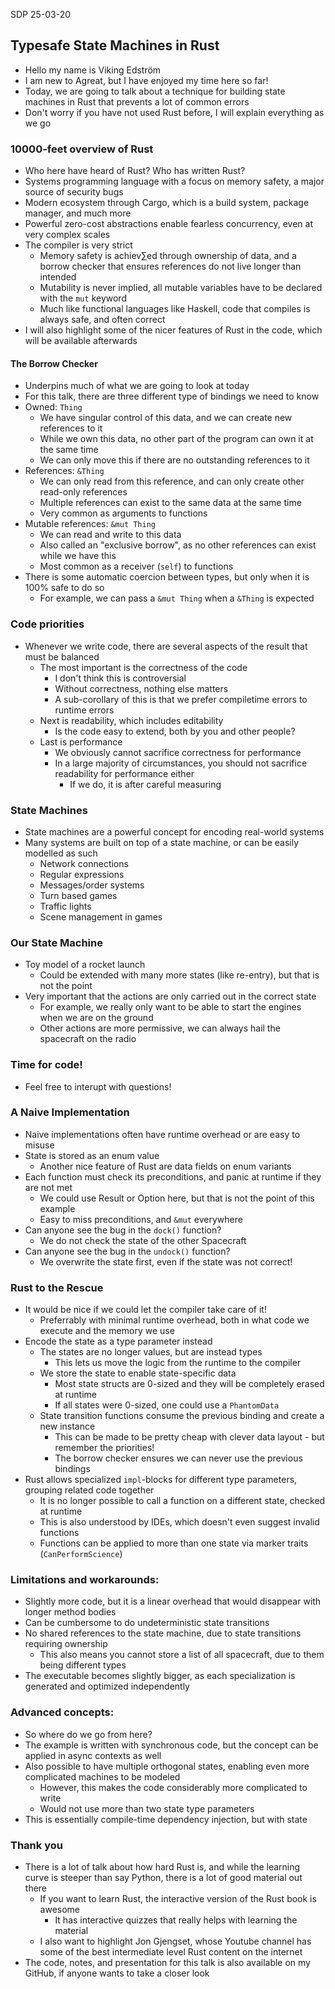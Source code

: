 SDP 25-03-20

## Typesafe State Machines in Rust
 - Hello my name is Viking Edström 
 - I am new to Agreat, but I have enjoyed my time here so far!
 - Today, we are going to talk about a technique for building state machines in Rust that prevents a lot of common errors
 - Don't worry if you have not used Rust before, I will explain everything as we go

### 10000-feet overview of Rust
 - Who here have heard of Rust? Who has written Rust?
 - Systems programming language with a focus on memory safety, a major source of security bugs
 - Modern ecosystem through Cargo, which is a build system, package manager, and much more
 - Powerful zero-cost abstractions enable fearless concurrency, even at very complex scales
 - The compiler is very strict
   - Memory safety is achiev∑ed through ownership of data, and a borrow checker that ensures references do not live longer than intended
   - Mutability is never implied, all mutable variables have to be declared with the `mut` keyword
   - Much like functional languages like Haskell, code that compiles is always safe, and often correct
 - I will also highlight some of the nicer features of Rust in the code, which will be available afterwards

#### The Borrow Checker
 - Underpins much of what we are going to look at today
 - For this talk, there are three different type of bindings we need to know
 - Owned: `Thing`
   - We have singular control of this data, and we can create new references to it
   - While we own this data, no other part of the program can own it at the same time
   - We can only move this if there are no outstanding references to it
 - References: `&Thing`
   - We can only read from this reference, and can only create other read-only references
   - Multiple references can exist to the same data at the same time
   - Very common as arguments to functions
 - Mutable references: `&mut Thing`
   - We can read and write to this data
   - Also called an "exclusive borrow", as no other references can exist while we have this
   - Most common as a receiver (`self`) to functions
 - There is some automatic coercion between types, but only when it is 100% safe to do so
   - For example, we can pass a `&mut Thing` when a `&Thing` is expected

### Code priorities
 - Whenever we write code, there are several aspects of the result that must be balanced
   - The most important is the correctness of the code
     - I don't think this is controversial
     - Without correctness, nothing else matters
     - A sub-corollary of this is that we prefer compiletime errors to runtime errors
   - Next is readability, which includes editability
     - Is the code easy to extend, both by you and other people?
   - Last is performance
     - We obviously cannot sacrifice correctness for performance
     - In a large majority of circumstances, you should not sacrifice readability for performance either
       - If we do, it is after careful measuring

### State Machines
 - State machines are a powerful concept for encoding real-world systems
 - Many systems are built on top of a state machine, or can be easily modelled as such
   - Network connections
   - Regular expressions
   - Messages/order systems
   - Turn based games
   - Traffic lights
   - Scene management in games

### Our State Machine
 - Toy model of a rocket launch
   - Could be extended with many more states (like re-entry), but that is not the point
 - Very important that the actions are only carried out in the correct state
   - For example, we really only want to be able to start the engines when we are on the ground
   - Other actions are more permissive, we can always hail the spacecraft on the radio

### Time for code!
 - Feel free to interupt with questions!

### A Naive Implementation
 - Naive implementations often have runtime overhead or are easy to misuse
 - State is stored as an enum value
   - Another nice feature of Rust are data fields on enum variants
 - Each function must check its preconditions, and panic at runtime if they are not met
   - We could use Result or Option here, but that is not the point of this example
   - Easy to miss preconditions, and `&mut` everywhere
 - Can anyone see the bug in the `dock()` function?
   - We do not check the state of the other Spacecraft
 - Can anyone see the bug in the `undock()` function?
   - We overwrite the state first, even if the state was not correct!

### Rust to the Rescue
 - It would be nice if we could let the compiler take care of it!
   - Preferrably with minimal runtime overhead, both in what code we execute and the memory we use
 - Encode the state as a type parameter instead
   - The states are no longer values, but are instead types
     - This lets us move the logic from the runtime to the compiler
   - We store the state to enable state-specific data
     - Most state structs are 0-sized and they will be completely erased at runtime
     - If all states were 0-sized, one could use a `PhantomData`
   - State transition functions consume the previous binding and create a new instance
     - This can be made to be pretty cheap with clever data layout - but remember the priorities!
     - The borrow checker ensures we can never use the previous bindings
 - Rust allows specialized `impl`-blocks for different type parameters, grouping related code together
   - It is no longer possible to call a function on a different state, checked at runtime
   - This is also understood by IDEs, which doesn't even suggest invalid functions
   - Functions can be applied to more than one state via marker traits (`CanPerformScience`)

### Limitations and workarounds:
 - Slightly more code, but it is a linear overhead that would disappear with longer method bodies
 - Can be cumbersome to do undeterministic state transitions
 - No shared references to the state machine, due to state transitions requiring ownership
   - This also means you cannot store a list of all spacecraft, due to them being different types
 - The executable becomes slightly bigger, as each specialization is generated and optimized independently

### Advanced concepts:
 - So where do we go from here?
 - The example is written with synchronous code, but the concept can be applied in async contexts as well
 - Also possible to have multiple orthogonal states, enabling even more complicated machines to be modeled
   - However, this makes the code considerably more complicated to write
   - Would not use more than two state type parameters
 - This is essentially compile-time dependency injection, but with state

### Thank you
 - There is a lot of talk about how hard Rust is, and while the learning curve is steeper than say Python, there is a lot of good material out there
   - If you want to learn Rust, the interactive version of the Rust book is awesome
     - It has interactive quizzes that really helps with learning the material
   - I also want to highlight Jon Gjengset, whose Youtube channel has some of the best intermediate level Rust content on the internet
 - The code, notes, and presentation for this talk is also available on my GitHub, if anyone wants to take a closer look